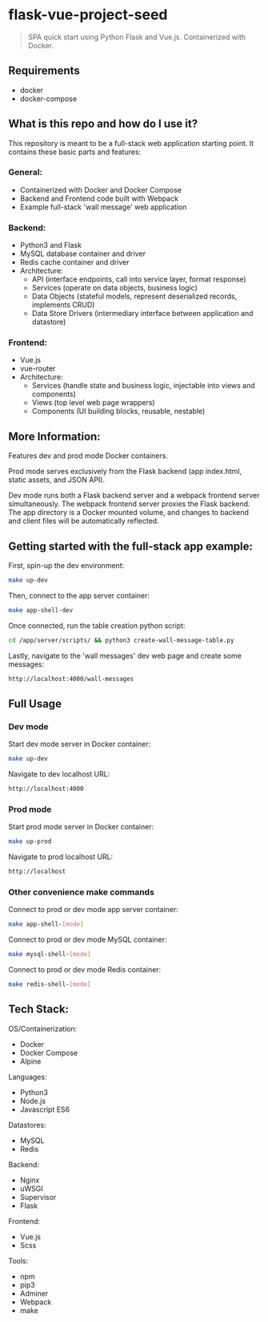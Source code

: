 

# flask-vue-project-seed

> SPA quick start using Python Flask and Vue.js. Containerized with Docker.


## Requirements

- docker
- docker-compose


## What is this repo and how do I use it?

This repository is meant to be a full-stack web application starting point. It
contains these basic parts and features:

### General:
- Containerized with Docker and Docker Compose
- Backend and Frontend code built with Webpack
- Example full-stack 'wall message' web application

### Backend:
- Python3 and Flask
- MySQL database container and driver
- Redis cache container and driver
- Architecture:
  * API (interface endpoints, call into service layer, format response)
  * Services (operate on data objects, business logic)
  * Data Objects (stateful models, represent deserialized records, implements CRUD)
  * Data Store Drivers (intermediary interface between application and datastore)

### Frontend:
- Vue.js
- vue-router
- Architecture:
  * Services (handle state and business logic, injectable into views and components)
  * Views (top level web page wrappers)
  * Components (UI building blocks, reusable, nestable)


## More Information:

Features dev and prod mode Docker containers.

Prod mode serves exclusively from the Flask backend (app index.html, static
assets, and JSON API).

Dev mode runs both a Flask backend server and a webpack frontend server
simultaneously. The webpack frontend server proxies the Flask backend. The app
directory is a Docker mounted volume, and changes to backend and client files
will be automatically reflected.


## Getting started with the full-stack app example:

First, spin-up the dev environment:
```sh
make up-dev
```

Then, connect to the app server container:
```sh
make app-shell-dev
```

Once connected, run the table creation python script:
```sh
cd /app/server/scripts/ && python3 create-wall-message-table.py
```

Lastly, navigate to the 'wall messages' dev web page and create some messages:
```sh
http://localhost:4000/wall-messages
```


## Full Usage

### Dev mode

Start dev mode server in Docker container:
```sh
make up-dev
```

Navigate to dev localhost URL:
```sh
http://localhost:4000
```

### Prod mode

Start prod mode server in Docker container:
```sh
make up-prod
```

Navigate to prod localhost URL:
```sh
http://localhost
```

### Other convenience make commands

Connect to prod or dev mode app server container:
```sh
make app-shell-[mode]
```

Connect to prod or dev mode MySQL container:
```sh
make mysql-shell-[mode]
```

Connect to prod or dev mode Redis container:
```sh
make redis-shell-[mode]
```


## Tech Stack:

OS/Containerization:
- Docker
- Docker Compose
- Alpine

Languages:
- Python3
- Node.js
- Javascript ES6

Datastores:
- MySQL
- Redis

Backend:
- Nginx
- uWSGI
- Supervisor
- Flask

Frontend:
- Vue.js
- Scss

Tools:
- npm
- pip3
- Adminer
- Webpack
- make

